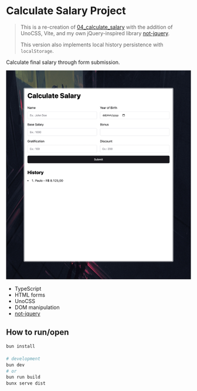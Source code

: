 # Calculate Salary Project

> This is a re-creation of [04_calculate_salary](../04_calculate_salary) with
> the addition of UnoCSS, Vite, and my own jQuery-inspired library
> [not-jquery](../../../packages/not-jquery).
>
> This version also implements local history persistence with `localStorage`.

Calculate final salary through form submission.

![](./screenshot.jpeg)

- TypeScript
- HTML forms
- UnoCSS
- DOM manipulation
- [not-jquery](https://www.npmjs.com/package/@raggesilver/not-jquery)

## How to run/open

```sh
bun install

# development
bun dev
# or
bun run build
bunx serve dist
```
